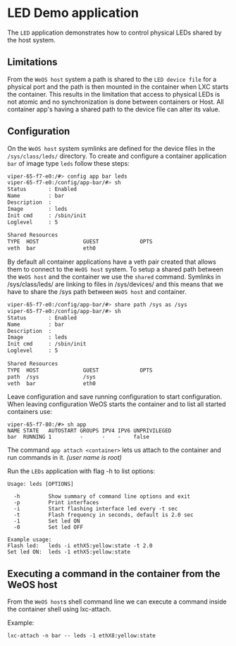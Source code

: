 # LED Demo application

The `LED` application demonstrates how to control physical LEDs shared by the 
host system.

## Limitations

From the `WeOS host` system a path is shared to the `LED device file` for a 
physical port and the path is then mounted in the container when LXC starts 
the container. 
This results in the limitation that access to physical LEDs is not atomic and 
no synchronization is done between containers or Host. 
All container app's having a shared path to the device file can alter its value.

## Configuration

On the `WeOS host` system symlinks are defined for the device files in the 
`/sys/class/leds/` directory. 
To create and configure a container application `bar` of image type `leds` 
follow these steps:

```bash
viper-65-f7-e0:/#> config app bar leds
viper-65-f7-e0:/config/app-bar/#> sh
Status       : Enabled
Name         : bar
Description  : 
Image        : leds
Init cmd     : /sbin/init
Loglevel     : 5
                                                                              
Shared Resources
TYPE  HOST              GUEST             OPTS                                
veth  bar               eth0 
```

By default all container applications have a veth pair created that allows 
them to connect to the `WeOS host` system.
To setup a shared path between the `WeOS host` and the container we use the 
`shared` command. 
Symlinks in /sys/class/leds/ are linking to files in /sys/devices/ and this 
means that we have to share the /sys path between `WeOS host` and container.

```bash
viper-65-f7-e0:/config/app-bar/#> share path /sys as /sys
viper-65-f7-e0:/config/app-bar/#> sh
Status       : Enabled
Name         : bar
Description  : 
Image        : leds
Init cmd     : /sbin/init
Loglevel     : 5
                                                                              
Shared Resources
TYPE  HOST              GUEST             OPTS                                
path  /sys              /sys
veth  bar               eth0  
```

Leave configuration and save running configuration to start configuration.
When leaving configuration WeOS starts the container and to list all started 
containers use:

```
viper-65-f7-80:/#> sh app
NAME STATE   AUTOSTART GROUPS IPV4 IPV6 UNPRIVILEGED                          
bar  RUNNING 1         -      -    -    false
```

The command `app attach <container>` lets us attach to the container and run 
commands in it. *(user name is root)*

Run the `LEDs` application with flag -h to list options:

```
Usage: leds [OPTIONS]

  -h         Show summary of command line options and exit
  -p         Print interfaces
  -i         Start flashing interface led every -t sec
  -t         Flash frequency in seconds, default is 2.0 sec
  -1         Set led ON
  -0         Set led OFF

Example usage:
Flash led:   leds -i ethX5:yellow:state -t 2.0
Set led ON:  leds -1 ethX5:yellow:state
```

## Executing a command in the container from the WeOS host
From the `WeOS host`s shell command line we can execute a command inside the 
container shell using lxc-attach.

Example:

```
lxc-attach -n bar -- leds -1 ethX8:yellow:state
```
